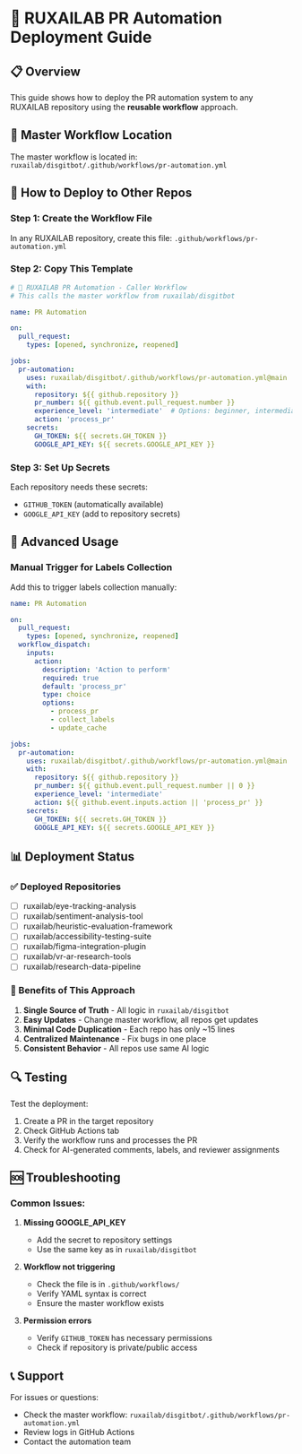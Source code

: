 # 🚀 RUXAILAB PR Automation Deployment Guide

## 📋 Overview

This guide shows how to deploy the PR automation system to any RUXAILAB repository using the **reusable workflow** approach.

## 🎯 Master Workflow Location

The master workflow is located in: `ruxailab/disgitbot/.github/workflows/pr-automation.yml`

## 📁 How to Deploy to Other Repos

### Step 1: Create the Workflow File

In any RUXAILAB repository, create this file:
`.github/workflows/pr-automation.yml`

### Step 2: Copy This Template

```yaml
# 🤖 RUXAILAB PR Automation - Caller Workflow
# This calls the master workflow from ruxailab/disgitbot

name: PR Automation

on:
  pull_request:
    types: [opened, synchronize, reopened]

jobs:
  pr-automation:
    uses: ruxailab/disgitbot/.github/workflows/pr-automation.yml@main
    with:
      repository: ${{ github.repository }}
      pr_number: ${{ github.event.pull_request.number }}
      experience_level: 'intermediate'  # Options: beginner, intermediate, advanced
      action: 'process_pr'
    secrets:
      GH_TOKEN: ${{ secrets.GH_TOKEN }}
      GOOGLE_API_KEY: ${{ secrets.GOOGLE_API_KEY }}
```

### Step 3: Set Up Secrets

Each repository needs these secrets:
- `GITHUB_TOKEN` (automatically available)
- `GOOGLE_API_KEY` (add to repository secrets)

## 🔧 Advanced Usage

### Manual Trigger for Labels Collection

Add this to trigger labels collection manually:

```yaml
name: PR Automation

on:
  pull_request:
    types: [opened, synchronize, reopened]
  workflow_dispatch:
    inputs:
      action:
        description: 'Action to perform'
        required: true
        default: 'process_pr'
        type: choice
        options:
          - process_pr
          - collect_labels
          - update_cache

jobs:
  pr-automation:
    uses: ruxailab/disgitbot/.github/workflows/pr-automation.yml@main
    with:
      repository: ${{ github.repository }}
      pr_number: ${{ github.event.pull_request.number || 0 }}
      experience_level: 'intermediate'
      action: ${{ github.event.inputs.action || 'process_pr' }}
    secrets:
      GH_TOKEN: ${{ secrets.GH_TOKEN }}
      GOOGLE_API_KEY: ${{ secrets.GOOGLE_API_KEY }}
```

## 📊 Deployment Status

### ✅ Deployed Repositories
- [ ] ruxailab/eye-tracking-analysis
- [ ] ruxailab/sentiment-analysis-tool
- [ ] ruxailab/heuristic-evaluation-framework
- [ ] ruxailab/accessibility-testing-suite
- [ ] ruxailab/figma-integration-plugin
- [ ] ruxailab/vr-ar-research-tools
- [ ] ruxailab/research-data-pipeline

### 🎯 Benefits of This Approach

1. **Single Source of Truth** - All logic in `ruxailab/disgitbot`
2. **Easy Updates** - Change master workflow, all repos get updates
3. **Minimal Code Duplication** - Each repo has only ~15 lines
4. **Centralized Maintenance** - Fix bugs in one place
5. **Consistent Behavior** - All repos use same AI logic

## 🔍 Testing

Test the deployment:
1. Create a PR in the target repository
2. Check GitHub Actions tab
3. Verify the workflow runs and processes the PR
4. Check for AI-generated comments, labels, and reviewer assignments

## 🆘 Troubleshooting

### Common Issues:

1. **Missing GOOGLE_API_KEY**
   - Add the secret to repository settings
   - Use the same key as in `ruxailab/disgitbot`

2. **Workflow not triggering**
   - Check the file is in `.github/workflows/`
   - Verify YAML syntax is correct
   - Ensure the master workflow exists

3. **Permission errors**
   - Verify `GITHUB_TOKEN` has necessary permissions
   - Check if repository is private/public access

## 📞 Support

For issues or questions:
- Check the master workflow: `ruxailab/disgitbot/.github/workflows/pr-automation.yml`
- Review logs in GitHub Actions
- Contact the automation team 